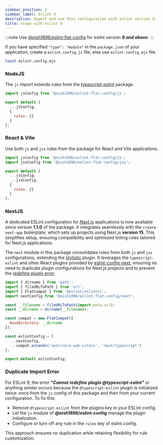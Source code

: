 ```yaml
---
sidebar_position: 2
sidebar_label: Eslint 9
description: Import and use this configuration with eslint version 9.
title: Usage with eslint 9
---
```


:::note
Use [@nish1896/eslint-flat-config](https://www.npmjs.com/package/@nish1896/eslint-flat-config) for eslint version ***9 and above***.
:::

If you have specified `"type": "module"` in the `package.json` of your application, create a `eslint.config.js` file, else use `eslint.config.mjs` file. 

```bash
touch eslint.config.mjs
```

### NodeJS

The `js` import extends rules from the [typescript-eslint](https://www.npmjs.com/package/typescript-eslint) package. 

```js
import jsConfig from '@nish1896/eslint-flat-config/js';

export default [
  ...jsConfig,
  {
    rules: {}
  }
];
```

### React & Vite

Use both `js` and `jsx` rules from the package for React and Vite applications.

```js
import jsConfig from '@nish1896/eslint-flat-config/js';
import jsxConfig from '@nish1896/eslint-flat-config/jsx';

export default [
  ...jsConfig,
  ...jsxConfig,
  {
    rules: {}
  }
];
```

### NextJS

A dedicated ESLint configuration for [Next.js](https://nextjs.org/) applications is now available since version **1.1.0** of the package. It integrates seamlessly with the `create-next-app` boilerplate, which sets up projects using Next.js **version 15**. This simplifies setup, ensuring compatibility and optimized linting rules tailored for Next.js applications.

The `next` module in this package consolidates rules from both `js` and `jsx` configurations, extending the [stylistic](https://www.npmjs.com/package/@stylistic/eslint-plugin) plugin. It leverages the `typescript-eslint` and other React plugins provided by [eslint-config-next](https://www.npmjs.com/package/eslint-config-next), ensuring no need to duplicate plugin configurations for Next.js projects and to prevent the [redefine plugin error](#duplicate-import-error).

```js
import { dirname } from 'path';
import { fileURLToPath } from 'url';
import { FlatCompat } from '@eslint/eslintrc';
import nextConfig from '@nish1896/eslint-flat-config/next';

const __filename = fileURLToPath(import.meta.url);
const __dirname = dirname(__filename);

const compat = new FlatCompat({
  baseDirectory: __dirname
});

const eslintConfig = [
  ...nextConfig,
  ...compat.extends('next/core-web-vitals', 'next/typescript')
];

export default eslintConfig;
```

### Duplicate Import Error

For ESLint 9, the error _**"Cannot redefine plugin @typescript-eslint"**_ or anything similar occurs because the `@typescript-eslint` plugin is initialized twice: once from the `js` config of this package and then from your current configuration. To fix this:

- Remove `@typescript-eslint` from the plugins key in your ESLint config.
- Let the `js` module of **@nish1896/eslint-config** manage the plugin initialization.
- Configure or turn off any rule in the `rules` key of eslint config.

This approach ensures no duplication while retaining flexibility for rule customization.
